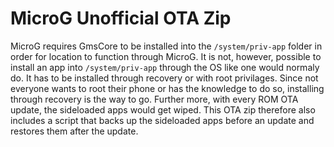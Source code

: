 # MicroG Unofficial OTA Zip
MicroG requires GmsCore to be installed into the `/system/priv-app` folder in order for location to function through MicroG. It is not, however, possible to install an app into `/system/priv-app` through the OS like one would normaly do. It has to be installed through recovery or with root privilages. Since not everyone wants to root their phone or has the knowledge to do so, installing through recovery is the way to go. Further more, with every ROM OTA update, the sideloaded apps would get wiped. This OTA zip therefore also includes a script that backs up the sideloaded apps before an update and restores them after the update.
